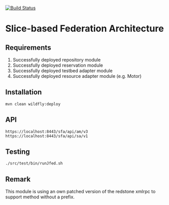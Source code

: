 [![Build Status](https://travis-ci.org/FITeagle/sfa.svg?branch=master)](https://travis-ci.org/FITeagle/sfa)

Slice-based Federation Architecture
===================================

Requirements
------------
 1. Successfully deployed repository module
 2. Successfully deployed reservation module
 3. Successfully deployed testbed adapter module
 4. Successfully deployed resource adapter module (e.g. Motor)

Installation
------------
    mvn clean wildfly:deploy 

API
---

    https://localhost:8443/sfa/api/am/v3
    https://localhost:8443/sfa/api/sa/v1

Testing
-------

    ./src/test/bin/runJfed.sh

Remark
------

This module is using an own patched version of the redstone xmlrpc to support method without a prefix.
